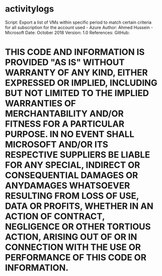 # activitylogs


Script: Export a list of VMs within specific period to match certain criteria for all subscription for the account used - Azure
Author: Ahmed Hussein - Microsoft 
Date: October 2018
Version: 1.0
References: 
GitHub: 

# THIS CODE AND INFORMATION IS PROVIDED "AS IS" WITHOUT WARRANTY OF ANY KIND, EITHER EXPRESSED OR IMPLIED, INCLUDING BUT NOT LIMITED TO THE IMPLIED WARRANTIES OF MERCHANTABILITY AND/OR FITNESS FOR A PARTICULAR PURPOSE. IN NO EVENT SHALL MICROSOFT AND/OR ITS RESPECTIVE SUPPLIERS BE LIABLE FOR ANY SPECIAL, INDIRECT OR CONSEQUENTIAL DAMAGES OR ANYDAMAGES WHATSOEVER RESULTING FROM LOSS OF USE, DATA OR PROFITS, WHETHER IN AN ACTION OF CONTRACT, NEGLIGENCE OR OTHER TORTIOUS ACTION, ARISING OUT OF OR IN CONNECTION WITH THE USE OR PERFORMANCE OF THIS CODE OR INFORMATION.
